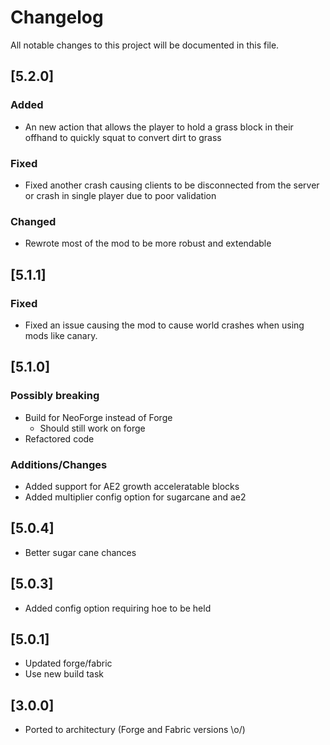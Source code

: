 # Changelog
All notable changes to this project will be documented in this file.

## [5.2.0]

### Added

- An new action that allows the player to hold a grass block in their offhand to quickly squat to convert dirt to grass

### Fixed

- Fixed another crash causing clients to be disconnected from the server or crash in single player due to poor validation

### Changed

- Rewrote most of the mod to be more robust and extendable

## [5.1.1]

### Fixed

- Fixed an issue causing the mod to cause world crashes when using mods like canary.

## [5.1.0]

### Possibly breaking
- Build for NeoForge instead of Forge
  - Should still work on forge
- Refactored code

### Additions/Changes
- Added support for AE2 growth acceleratable blocks
- Added multiplier config option for sugarcane and ae2

## [5.0.4]

- Better sugar cane chances

## [5.0.3]

- Added config option requiring hoe to be held

## [5.0.1]
- Updated forge/fabric
- Use new build task

## [3.0.0]
- Ported to architectury (Forge and Fabric versions \o/)
